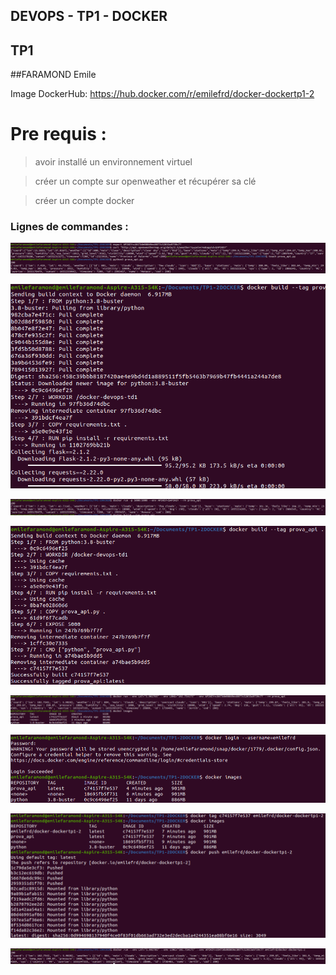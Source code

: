
## DEVOPS - TP1 - DOCKER
## TP1
##FARAMOND Emile

Image DockerHub: 
https://hub.docker.com/r/emilefrd/docker-dockertp1-2



# Pre requis : 
> avoir installé un environnement virtuel

> créer un compte sur openweather et récupérer sa clé

> créer un compte docker

### Lignes de commandes : 

![alt text](screenshots/1.png)

![alt text](screenshots/2.png)

![alt text](screenshots/3.png)

![alt text](screenshots/4.png)

![alt text](screenshots/5.png)

![alt text](screenshots/6.png)

![alt text](screenshots/7.png)

![alt text](screenshots/9.png)
